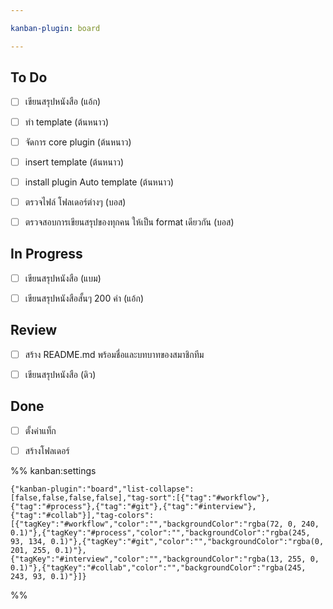 ```yaml
---

kanban-plugin: board

---
```


## To Do

- [ ] เขียนสรุปหนังสือ (แอ้ก)
- [ ] ทำ template (ต้นหนาว)
- [ ] จัดการ core plugin (ต้นหนาว)
- [ ] insert template (ต้นหนาว)
- [ ] install plugin Auto template (ต้นหนาว)
- [ ] ตรวจไฟล์ โฟลเดอร์ต่างๆ (บอส)
- [ ] ตรวจสอบการเขียนสรุปของทุกคน ให้เป็น format เดียวกัน (บอส)


## In Progress

- [ ] เขียนสรุปหนังสือ (แบม)
- [ ] เขียนสรุปหนังสือสั้นๆ 200 คำ (แอ้ก)


## Review

- [ ] สร้าง README.md พร้อมชื่อและบทบาทของสมาชิกทีม
- [ ] เขียนสรุปหนังสือ (ดิว)


## Done

- [ ] ตั้งค่าแท็ก
- [ ] สร้างโฟลเดอร์




%% kanban:settings
```
{"kanban-plugin":"board","list-collapse":[false,false,false,false],"tag-sort":[{"tag":"#workflow"},{"tag":"#process"},{"tag":"#git"},{"tag":"#interview"},{"tag":"#collab"}],"tag-colors":[{"tagKey":"#workflow","color":"","backgroundColor":"rgba(72, 0, 240, 0.1)"},{"tagKey":"#process","color":"","backgroundColor":"rgba(245, 93, 134, 0.1)"},{"tagKey":"#git","color":"","backgroundColor":"rgba(0, 201, 255, 0.1)"},{"tagKey":"#interview","color":"","backgroundColor":"rgba(13, 255, 0, 0.1)"},{"tagKey":"#collab","color":"","backgroundColor":"rgba(245, 243, 93, 0.1)"}]}
```
%%